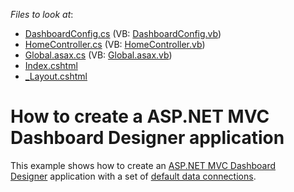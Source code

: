 <!-- default file list -->
*Files to look at*:

* [DashboardConfig.cs](./CS/MVCxDashboard_SimpleDesigner/App_Start/DashboardConfig.cs) (VB: [DashboardConfig.vb](./VB/MVCxDashboard_SimpleDesigner/App_Start/DashboardConfig.vb))
* [HomeController.cs](./CS/MVCxDashboard_SimpleDesigner/Controllers/HomeController.cs) (VB: [HomeController.vb](./VB/MVCxDashboard_SimpleDesigner/Controllers/HomeController.vb))
* [Global.asax.cs](./CS/MVCxDashboard_SimpleDesigner/Global.asax.cs) (VB: [Global.asax.vb](./VB/MVCxDashboard_SimpleDesigner/Global.asax.vb))
* [Index.cshtml](./CS/MVCxDashboard_SimpleDesigner/Views/Home/Index.cshtml)
* [_Layout.cshtml](./CS/MVCxDashboard_SimpleDesigner/Views/Shared/_Layout.cshtml)
<!-- default file list end -->
# How to create a ASP.NET MVC Dashboard Designer application


This example shows how to create an <a href="https://documentation.devexpress.com/#Dashboard/CustomDocument16977">ASP.NET MVC Dashboard Designer</a> application with a set of <a href="https://documentation.devexpress.com/#Dashboard/CustomDocument16981">default data connections</a>.

<br/>


